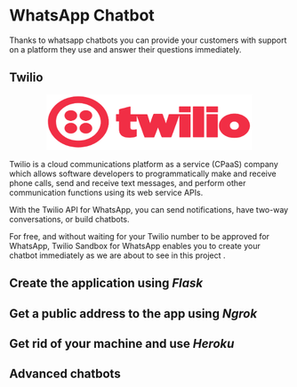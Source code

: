 # WhatsApp Chatbot

Thanks to whatsapp chatbots you can provide your customers with support on a platform they use and answer their questions immediately.

## Twilio

<p align="center">
<img src="./images/twilio.png" alt="twilio" width="370" height="100">
</p>

Twilio is a cloud communications platform as a service (CPaaS) company which allows software developers to programmatically make and receive phone calls, send and receive text messages, and perform other communication functions using its web service APIs.

With the Twilio API for WhatsApp, you can send notifications, have two-way conversations, or build chatbots. 

For free, and without waiting for your Twilio number to be approved for WhatsApp, Twilio Sandbox for WhatsApp enables you to create your chatbot immediately as we are about to see in this project .

## Create the application using _Flask_


## Get a public address to the app using _Ngrok_


## Get rid of your machine and use _Heroku_


## Advanced chatbots
